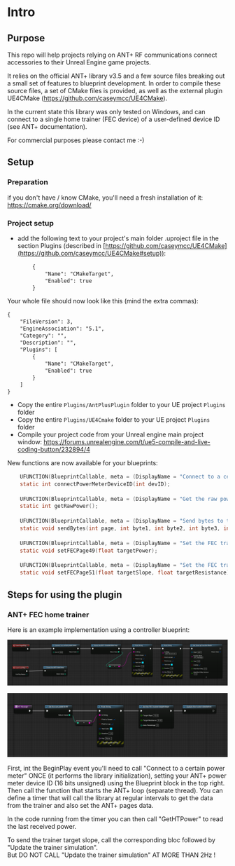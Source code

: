 # Intro

## Purpose

This repo will help projects relying on ANT+ RF communications connect accessories to their Unreal Engine game projects.

It relies on the official ANT+ library v3.5 and a few source files breaking out a small set of features to blueprint development.
In order to compile these source files, a set of CMake files is provided, as well as the external plugin UE4CMake (https://github.com/caseymcc/UE4CMake).

In the current state this library was only tested on Windows, and can connect to a single home trainer (FEC device) of a user-defined device ID (see ANT+ documentation).

For commercial purposes please contact me :-)

## Setup

### Preparation

if you don't have / know CMake, you'll need a fresh installation of it:
<https://cmake.org/download/>

### Project setup

- add the following text to your project's main folder .uproject file in the section Plugins (described in [https://github.com/caseymcc/UE4CMake](https://github.com/caseymcc/UE4CMake#setup)):

```text
		{
			"Name": "CMakeTarget",
			"Enabled": true
		}
```

Your whole file should now look like this (mind the extra commas):

```text
{
	"FileVersion": 3,
	"EngineAssociation": "5.1",
	"Category": "",
	"Description": "",
	"Plugins": [
		{
			"Name": "CMakeTarget",
			"Enabled": true
		}
	]
}
```

- Copy the entire `Plugins/AntPlusPlugin` folder to your UE project `Plugins` folder
- Copy the entire `Plugins/UE4Cmake` folder to your UE project `Plugins` folder
- Compile your project code from your Unreal engine main project window: <https://forums.unrealengine.com/t/ue5-compile-and-live-coding-button/232894/4>

New functions are now available for your blueprints:

```c
    UFUNCTION(BlueprintCallable, meta = (DisplayName = "Connect to a certain power meter", Keywords = "AntPlusPlugin power meter connect"), Category = "AntPlusPlugin")
    static int connectPowerMeterDeviceID(int devID);

    UFUNCTION(BlueprintCallable, meta = (DisplayName = "Get the raw power in W", Keywords = "AntPlusPlugin power get"), Category = "AntPlusPlugin")
    static int getRawPower();

    UFUNCTION(BlueprintCallable, meta = (DisplayName = "Send bytes to the ANT+ channel", Keywords = "AntPlusPlugin bytes send"), Category = "AntPlusPlugin")
    static void sendBytes(int page, int byte1, int byte2, int byte3, int byte4, int byte5, int byte6, int byte7);

    UFUNCTION(BlueprintCallable, meta = (DisplayName = "Set the FEC trainer target power", Keywords = "AntPlusPlugin FEC target power"), Category = "AntPlusPlugin")
    static void setFECPage49(float targetPower);

    UFUNCTION(BlueprintCallable, meta = (DisplayName = "Set the FEC trainer target slope", Keywords = "AntPlusPlugin FEC target slope"), Category = "AntPlusPlugin")
    static void setFECPage51(float targetSlope, float targetResistance);
```

## Steps for using the plugin

### ANT+ FEC home trainer

Here is an example implementation using a controller blueprint:

![img.png](img.png)

![img_1.png](img_1.png)

First, int the BeginPlay event you'll need to call "Connect to a certain power meter" ONCE (it performs the library initialization), setting your ANT+ power meter device ID (16 bits unsigned) using the Blueprint block in the top right.
Then call the function that starts the ANT+ loop (separate thread).
You can define a timer that will call the library at regular intervals to get the data from the trainer and also set the ANT+ pages data.

In the code running from the timer you can then call "GetHTPower" to read the last received power.

To send the trainer target slope, call the corresponding bloc followed by "Update the trainer simulation".  
But DO NOT CALL "Update the trainer simulation" AT MORE THAN 2Hz !
